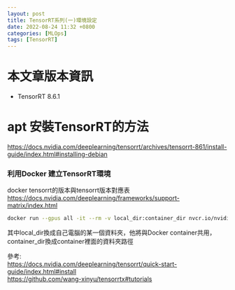 ```yaml
---
layout: post
title: TensorRT系列(一)環境設定
date: 2022-08-24 11:32 +0800
categories: [MLOps]
tags: [TensorRT]
---
```

# 本文章版本資訊
- TensorRT 8.6.1

# apt 安裝TensorRT的方法
https://docs.nvidia.com/deeplearning/tensorrt/archives/tensorrt-861/install-guide/index.html#installing-debian



### 利用Docker 建立TensorRT環境
docker tensorrt的版本與tensorrt版本對應表
https://docs.nvidia.com/deeplearning/frameworks/support-matrix/index.html

```bash
docker run --gpus all -it --rm -v local_dir:container_dir nvcr.io/nvidia/tensorrt:22.07-py3
```
其中local_dir換成自己電腦的某一個資料夾，他將與Docker container共用，container_dir換成container裡面的資料夾路徑  




參考:  
https://docs.nvidia.com/deeplearning/tensorrt/quick-start-guide/index.html#install  
https://github.com/wang-xinyu/tensorrtx#tutorials  
